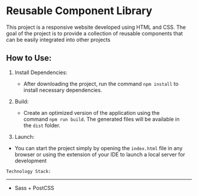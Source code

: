 ﻿# Reusable Component Library

This project is a responsive website developed using HTML and CSS. The goal of the project is to provide a collection of reusable components that can be easily integrated into other projects

## How to Use:

1.  Install Dependencies:

    - After downloading the project, run the command `npm install` to install necessary dependencies.

2.  Build:

    - Create an optimized version of the application using the command `npm run build`. The generated files will be available in the `dist` folder.

3.  Launch:

   -   You can start the project simply by opening the `index.html` file in any browser or using the extension of your IDE to launch a local server for development

    Technology Stack:

---

- Sass + PostCSS

